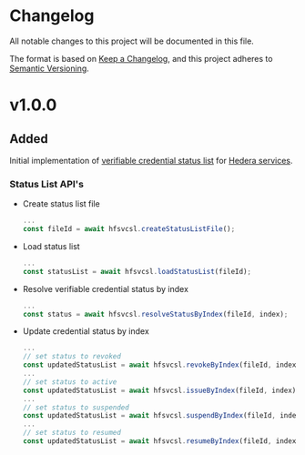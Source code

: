 
# Changelog

All notable changes to this project will be documented in this file.

The format is based on [Keep a Changelog](https://keepachangelog.com/en/1.0.0/),
and this project adheres to [Semantic Versioning](https://semver.org/spec/v2.0.0.html).

# v1.0.0
## Added

[status-list-spec]: https://w3c-ccg.github.io/vc-status-list-2021/
[hedera-services]: https://hedera.com/services

Initial implementation of [verifiable credential status list][status-list-spec] for [Hedera services][hedera-services].

### Status List API's

* Create status list file

    ```js
    ...
    const fileId = await hfsvcsl.createStatusListFile();
    ```

* Load status list

    ```js
    ...
    const statusList = await hfsvcsl.loadStatusList(fileId);
    ```

* Resolve verifiable credential status by index

    ```js
    ...
    const status = await hfsvcsl.resolveStatusByIndex(fileId, index);
    ```

* Update credential status by index

    ```js
    ...
    // set status to revoked
    const updatedStatusList = await hfsvcsl.revokeByIndex(fileId, index)
    ...
    // set status to active
    const updatedStatusList = await hfsvcsl.issueByIndex(fileId, index)
    ...
    // set status to suspended
    const updatedStatusList = await hfsvcsl.suspendByIndex(fileId, index)
    ...
    // set status to resumed
    const updatedStatusList = await hfsvcsl.resumeByIndex(fileId, index)
    ```
